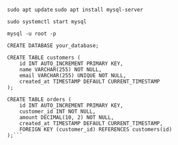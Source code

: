 ```sudo apt update```
```sudo apt install mysql-server```

```sudo systemctl start mysql```

```mysql -u root -p```

```CREATE DATABASE your_database;```

  ```
  CREATE TABLE customers (
      id INT AUTO_INCREMENT PRIMARY KEY,
      name VARCHAR(255) NOT NULL,
      email VARCHAR(255) UNIQUE NOT NULL,
      created_at TIMESTAMP DEFAULT CURRENT_TIMESTAMP
  );
  
  CREATE TABLE orders (
      id INT AUTO_INCREMENT PRIMARY KEY,
      customer_id INT NOT NULL,
      amount DECIMAL(10, 2) NOT NULL,
      created_at TIMESTAMP DEFAULT CURRENT_TIMESTAMP,
      FOREIGN KEY (customer_id) REFERENCES customers(id)
  );```
